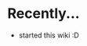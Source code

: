 <!-- TITLE: Journal -->
<!-- SUBTITLE: Unstructured Entries -->

# Recently...

* started this wiki :D